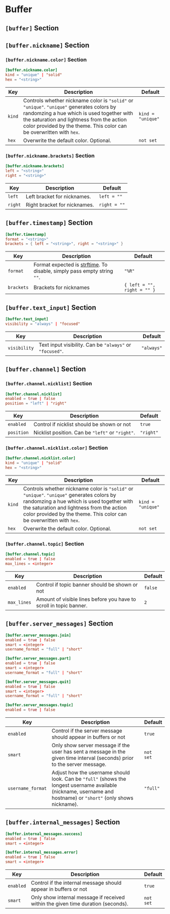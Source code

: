 # Buffer

## `[buffer]` Section

## `[buffer.nickname]` Section

### `[buffer.nickname.color]` Section

```toml
[buffer.nickname.color]
kind = "unique" | "solid"
hex = "<string>"
```

| Key    | Description                                                                                                                                                                                                                                                 | Default           |
| ------ | ----------------------------------------------------------------------------------------------------------------------------------------------------------------------------------------------------------------------------------------------------------- | ----------------- |
| `kind` | Controls whether nickname color is `"solid"` or `"unique"`. `"unique"` generates colors by randomzing a hue which is used together with the saturation and lightness from the action color provided by the theme. This color can be overwritten with `hex`. | `kind = "unique"` |
| `hex`  | Overwrite the default color. Optional.                                                                                                                                                                                                                      | `not set`         |

### `[buffer.nickname.brackets]` Section

```toml
[buffer.nickname.brackets]
left = "<string>"
right = "<string>"
```

| Key     | Description                  | Default      |
| ------- | ---------------------------- | ------------ |
| `left`  | Left bracket for nicknames.  | `left = ""`  |
| `right` | Right bracket for nicknames. | `right = ""` |

## `[buffer.timestamp]` Section

```toml
[buffer.timestamp]
format = "<string>"
brackets = { left = "<string>", right = "<string>" }
```

| Key        | Description                                                                                                                                  | Default                     |
| ---------- | -------------------------------------------------------------------------------------------------------------------------------------------- | --------------------------- |
| `format`   | Format expected is [strftime](https://pubs.opengroup.org/onlinepubs/007908799/xsh/strftime.html). To disable, simply pass empty string `""`. | `"%R"`                      |
| `brackets` | Brackets for nicknames                                                                                                                       | `{ left = "", right = "" }` |

## `[buffer.text_input]` Section

```toml
[buffer.text_input]
visibility = "always" | "focused"
```

| Key          | Description                                              | Default    |
| ------------ | -------------------------------------------------------- | ---------- |
| `visibility` | Text input visibility. Can be `"always"` or `"focused"`. | `"always"` |

## `[buffer.channel]` Section

### `[buffer.channel.nicklist]` Section

```toml
[buffer.channel.nicklist]
enabled = true | false
position = "left" | "right"
```

| Key        | Description                                      | Default    |
| ---------- | ------------------------------------------------ | ---------- |
| `enabled`  | Control if nicklist should be shown or not       | `true`     |
| `position` | Nicklist position. Can be `"left"` or `"right"`. | `"right"`  |

### `[buffer.channel.nicklist.color]` Section

```toml
[buffer.channel.nicklist.color]
kind = "unique" | "solid"
hex = "<string>"
```

| Key    | Description                                                                                                                                                                                                                                                 | Default           |
| ------ | ----------------------------------------------------------------------------------------------------------------------------------------------------------------------------------------------------------------------------------------------------------- | ----------------- |
| `kind` | Controls whether nickname color is `"solid"` or `"unique"`. `"unique"` generates colors by randomzing a hue which is used together with the saturation and lightness from the action color provided by the theme. This color can be overwritten with `hex`. | `kind = "unique"` |
| `hex`  | Overwrite the default color. Optional.                                                                                                                                                                                                                      | `not set`         |

### `[buffer.channel.topic]` Section

```toml
[buffer.channel.topic]
enabled = true | false
max_lines = <integer>
```

| Key         | Description                                                        | Default |
| ----------- | ------------------------------------------------------------------ | ------- |
| `enabled`   | Control if topic banner should be shown or not                     | `false` |
| `max_lines` | Amount of visible lines before you have to scroll in topic banner. | `2`     |

## `[buffer.server_messages]` Section

```toml
[buffer.server_messages.join]
enabled = true | false
smart = <integer>
username_format = "full" | "short"
```

```toml
[buffer.server_messages.part]
enabled = true | false
smart = <integer>
username_format = "full" | "short"
```

```toml
[buffer.server_messages.quit]
enabled = true | false
smart = <integer>
username_format = "full" | "short"
```

```toml
[buffer.server_messages.topic]
enabled = true | false
```

| Key               | Description                                                                                                                                                      | Default   |
| ----------------- | ---------------------------------------------------------------------------------------------------------------------------------------------------------------- | --------- |
| `enabled`         | Control if the server message should appear in buffers or not                                                                                                    | `true`    |
| `smart`           | Only show server message if the user has sent a message in the given time interval (seconds) prior to the server message.                                        | `not set` |
| `username_format` | Adjust how the username should look. Can be `"full"` (shows the longest username available (nickname, username and hostname) or `"short"` (only shows nickname). | `"full"`  |

## `[buffer.internal_messages]` Section

```toml
[buffer.internal_messages.success]
enabled = true | false
smart = <integer>
```

```toml
[buffer.internal_messages.error]
enabled = true | false
smart = <integer>
```

| Key       | Description                                                                      | Default   |
| --------- | -------------------------------------------------------------------------------- | --------- |
| `enabled` | Control if the internal message should appear in buffers or not                  | `true`    |
| `smart`   | Only show internal message if received within the given time duration (seconds). | `not set` |

